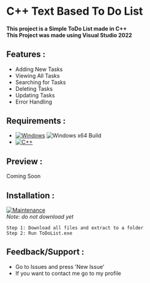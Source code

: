 <h1 align="left">C++ Text Based To Do List</h1>
<h4 align="left">This project is a Simple ToDo List made in C++ <br> This Project was made using Visual Studio 2022</h4>


## Features :
- Adding New Tasks <br>
- Viewing All Tasks <br>
- Searching for Tasks <br>
- Deleting Tasks <br>
- Updating Tasks <br>
- Error Handling <br>


## Requirements :
- [![Windows](https://img.shields.io/badge/Platform-Windows-0078d7.svg?style=flat)](https://en.wikipedia.org/wiki/Microsoft_Windows) ![Windows x64 Build](https://img.shields.io/badge/Windows-x64-4CAF50.svg)
- [![C++](https://img.shields.io/badge/Language-C%2B%2B-%23f34b7d.svg?style=flat)](https://en.wikipedia.org/wiki/C%2B%2B)


## Preview :
Coming Soon


## Installation :
[![Maintenance](https://img.shields.io/badge/Maintained%3F-yes-green.svg)](https://GitHub.com/Naereen/StrapDown.js/graphs/commit-activity) <br> *Note: do not download yet*
```
Step 1: Download all files and extract to a folder
Step 2: Run ToDoList.exe
```


## Feedback/Support :
- Go to Issues and press 'New Issue'
- If you want to contact me go to my profile
